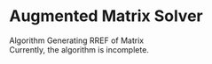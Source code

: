 # Augmented Matrix Solver
 Algorithm Generating RREF of Matrix\
 Currently, the algorithm is incomplete.